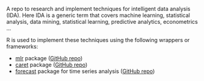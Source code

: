 A repo to research and implement techniques for intelligent data analysis (IDA). Here IDA is a generic term that covers machine learning, statistical analysis, data mining, statistical learning, predictive analytics, econometrics ...

R is used to implement these techniques using the following wrappers or frameworks: 
- [mlr](http://berndbischl.github.io/mlr/tutorial/html/index.html) package ([GitHub repo](https://github.com/berndbischl/mlr))
- [caret](http://topepo.github.io/caret/index.html) package ([GitHub repo](https://github.com/topepo/caret))
- [forecast](https://www.otexts.org/fpp/2/a) package for time series analysis ([GitHub repo]((https://github.com/robjhyndman/forecast)))
